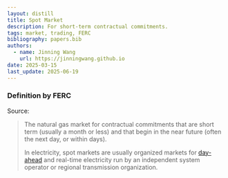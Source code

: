 ```yaml
---
layout: distill
title: Spot Market
description: For short-term contractual commitments.
tags: market, trading, FERC
bibliography: papers.bib
authors:
  - name: Jinning Wang
    url: https://jinningwang.github.io
date: 2025-03-15
last_update: 2025-06-19
---
```


### Definition by FERC

Source: <d-cite key="ferc2020glossary"></d-cite>

> The natural gas market for contractual commitments that are short term (usually a month or less) and that begin in the near future (often the next day, or within days).
>
> In electricity, spot markets are usually organized markets for [day-ahead](/wiki/day-ahead-markets) and real-time electricity run by an independent system operator or regional transmission organization.
